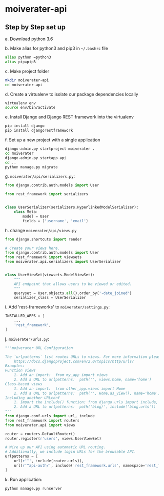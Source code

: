 # moiverater-api

## Step by Step set up

a. Download python 3.6

b. Make alias for python3 and pip3 in `~/.bashrc` file
```bash
alias python =python3
alias pip=pip3
```

c. Make project folder
```bash
mkdir moiverater-api
cd moiverater-api
```

d. Create a virtualenv to isolate our package dependencies locally
```bash
virtualenv env
source env/bin/activate
```

e. Install Django and Django REST framework into the virtualenv
```bash
pip install django
pip install djangorestframework
```

f. Set up a new project with a single application
```bash
django-admin.py startproject moiverater .
cd moiverater
django-admin.py startapp api
cd ..
python manage.py migrate
```

g. `moiverater/api/serializers.py`:
```python
from django.contrib.auth.models import User

from rest_framework import serializers


class UserSerializer(serializers.HyperlinkedModelSerializer):
    class Meta:
        model = User
        fields = ('username', 'email')

```

h. change `moiverater/api/views.py`
```python
from django.shortcuts import render

# Create your views here.
from django.contrib.auth.models import User
from rest_framework import viewsets
from moiverater.api.serializers import UserSerializer


class UserViewSet(viewsets.ModelViewSet):
    """
    API endpoint that allows users to be viewed or edited.
    """
    queryset = User.objects.all().order_by('-date_joined')
    serializer_class = UserSerializer

```

i. Add 'rest-frameworks' to `moiverater/settings.py`:
```python
INSTALLED_APPS = [
    ...
    'rest_framework',
]
```

j. `moiverater/urls.py`:
```python
"""moiverater URL Configuration

The `urlpatterns` list routes URLs to views. For more information please see:
    https://docs.djangoproject.com/en/2.0/topics/http/urls/
Examples:
Function views
    1. Add an import:  from my_app import views
    2. Add a URL to urlpatterns:  path('', views.home, name='home')
Class-based views
    1. Add an import:  from other_app.views import Home
    2. Add a URL to urlpatterns:  path('', Home.as_view(), name='home')
Including another URLconf
    1. Import the include() function: from django.urls import include, path
    2. Add a URL to urlpatterns:  path('blog/', include('blog.urls'))
"""
from django.conf.urls import url, include
from rest_framework import routers
from moiverater.api import views

router = routers.DefaultRouter()
router.register(r'users', views.UserViewSet)

# Wire up our API using automatic URL routing.
# Additionally, we include login URLs for the browsable API.
urlpatterns = [
    url(r'^', include(router.urls)),
    url(r'^api-auth/', include('rest_framework.urls', namespace='rest_framework'))
]

```

k. Run application:
```bash
python manage.py runserver
```